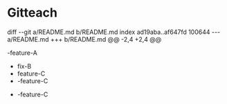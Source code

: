 # Gitteach
diff --git a/README.md b/README.md
index ad19aba..af647fd 100644
--- a/README.md
+++ b/README.md
@@ -2,4 +2,4 @@

  -feature-A
  - fix-B
  - feature-C
- -feature-C
+ -feature-C